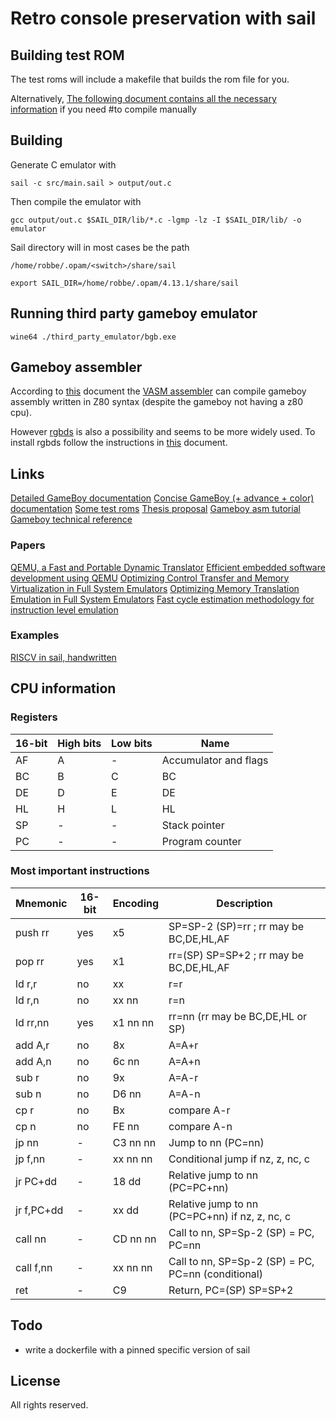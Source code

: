# Retro console preservation with sail

## Building test ROM

The test roms will include a makefile that builds the rom file for you.

Alternatively,
[The following document contains all the necessary information](https://gbdev.io/gb-asm-tutorial/part1/hello_world.html) if you need
#to compile manually

## Building

Generate C emulator with

    sail -c src/main.sail > output/out.c

Then compile the emulator with

    gcc output/out.c $SAIL_DIR/lib/*.c -lgmp -lz -I $SAIL_DIR/lib/ -o emulator

Sail directory will in most cases be the path

    /home/robbe/.opam/<switch>/share/sail

    export SAIL_DIR=/home/robbe/.opam/4.13.1/share/sail

## Running third party gameboy emulator

    wine64 ./third_party_emulator/bgb.exe

## Gameboy assembler

According to [this](https://www.chibiakumas.com/z80/Gameboy.php) document the [VASM assembler](http://sun.hasenbraten.de/vasm/)
can compile gameboy assembly written in Z80 syntax (despite the gameboy not having a z80 
cpu).

However [rgbds](https://rgbds.gbdev.io/) is also a possibility and seems to be more widely used.
To install rgbds follow the instructions in [this](https://rgbds.gbdev.io/install) document. 

## Links

[Detailed GameBoy documentation](https://github.com/Gekkio/gb-ctr)
[Concise GameBoy (+ advance + color) documentation](https://gbdev.io/pandocs/)
[Some test roms](https://gbdev.gg8.se/wiki/articles/Test_ROMs)
[Thesis proposal](https://dinf.vub.ac.be/bthesis/?proposal=proposals%2FSOFT-Retro+console+preservation+and+emulation+with+Sail)
[Gameboy asm tutorial](https://eldred.fr/gb-asm-tutorial/index.html)
[Gameboy technical reference](https://gekkio.fi/files/gb-docs/gbctr.pdf)

### Papers

[QEMU, a Fast and Portable Dynamic Translator](https://www.usenix.org/legacy/event/usenix05/tech/freenix/full_papers/bellard/bellard.pdf)
[Efficient embedded software development using QEMU](https://static.lwn.net/lwn/images/conf/rtlws11/papers/proc/p09.pdf)
[Optimizing Control Transfer and Memory Virtualization in Full System Emulators](https://dl.acm.org/doi/pdf/10.1145/2837027)
[Optimizing Memory Translation Emulation in Full System Emulators](https://dl.acm.org/doi/pdf/10.1145/2686034)
[Fast cycle estimation methodology for instruction level emulation](https://ieeexplore.ieee.org/document/6176470)

### Examples
[RISCV in sail, handwritten](https://github.com/riscv/sail-riscv)


## CPU information
### Registers
| 16-bit | High bits | Low bits | Name
| ------ | --------- | -------- | ---- 
| AF     | A         | -        | Accumulator and flags  
| BC     | B         | C        | BC                     
| DE     | D         | E        | DE                     
| HL     | H         | L        | HL                     
| SP     | -         | -        | Stack pointer          
| PC     | -         | -        | Program counter        

### Most important instructions
| Mnemonic          | 16-bit | Encoding | Description
| ----------------- | ------ | -------- | -----------
| push      rr      | yes    | x5       | SP=SP-2  (SP)=rr ; rr may be BC,DE,HL,AF
| pop       rr      | yes    | x1       | rr=(SP)  SP=SP+2 ; rr may be BC,DE,HL,AF
| ld        r,r     | no     | xx       | r=r
| ld        r,n     | no     | xx nn    | r=n
| ld        rr,nn   | yes    | x1 nn nn | rr=nn (rr may be BC,DE,HL or SP)
| add       A,r     | no     | 8x       | A=A+r
| add       A,n     | no     | 6c nn    | A=A+n
| sub       r       | no     | 9x       | A=A-r
| sub       n       | no     | D6 nn    | A=A-n
| cp        r       | no     | Bx       | compare A-r
| cp        n       | no     | FE nn    | compare A-n
| jp        nn      | -      | C3 nn nn | Jump to nn (PC=nn)
| jp        f,nn    | -      | xx nn nn | Conditional jump if nz, z, nc, c
| jr        PC+dd   | -      | 18 dd    | Relative jump to nn (PC=PC+nn)
| jr        f,PC+dd | -      | xx dd    | Relative jump to nn (PC=PC+nn) if nz, z, nc, c
| call      nn      | -      | CD nn nn | Call to nn, SP=Sp-2 (SP) = PC, PC=nn
| call      f,nn    | -      | xx nn nn | Call to nn, SP=Sp-2 (SP) = PC, PC=nn (conditional)
| ret               | -      | C9       | Return, PC=(SP) SP=SP+2

## Todo
- write a dockerfile with a pinned specific version of sail


## License
All rights reserved.